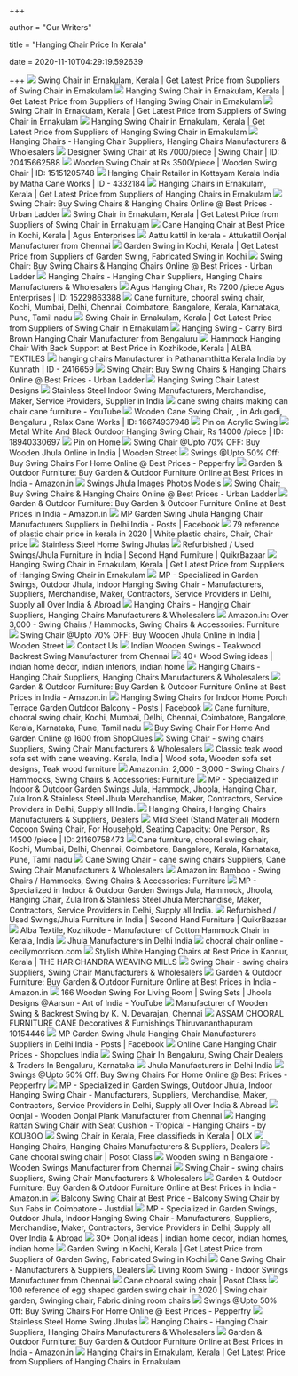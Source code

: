+++
        
author = "Our Writers"
        
title = "Hanging Chair Price In Kerala"
        
date = 2020-11-10T04:29:19.592639
        
+++
[ ![](https://5.imimg.com/data5/OV/NR/TI/SELLER-6786482/61vw4c0myll-250x250.jpg)](https://5.imimg.com/data5/OV/NR/TI/SELLER-6786482/61vw4c0myll-250x250.jpg) Swing Chair in Ernakulam, Kerala | Get Latest Price from Suppliers of Swing  Chair in Ernakulam
[ ![](https://5.imimg.com/data5/NR/SM/RC/SELLER-28688189/hanging-bed-250x250.png)](https://5.imimg.com/data5/NR/SM/RC/SELLER-28688189/hanging-bed-250x250.png) Hanging Swing Chair in Ernakulam, Kerala | Get Latest Price from Suppliers  of Hanging Swing Chair in Ernakulam
[ ![](https://3.imimg.com/data3/PI/MR/GLADMIN-39185/swing-chair-500x500.jpg)](https://3.imimg.com/data3/PI/MR/GLADMIN-39185/swing-chair-500x500.jpg) Swing Chair in Ernakulam, Kerala | Get Latest Price from Suppliers of Swing  Chair in Ernakulam
[ ![](https://4.imimg.com/data4/DX/GJ/NSDMERP-48420260/hangingcanechair-250x250.png)](https://4.imimg.com/data4/DX/GJ/NSDMERP-48420260/hangingcanechair-250x250.png) Hanging Swing Chair in Ernakulam, Kerala | Get Latest Price from Suppliers  of Hanging Swing Chair in Ernakulam
[ ![](https://img1.exportersindia.com/product_images/bc-small/dir_33/988983/solid-cane-hanging-chair-1397651.jpg)](https://img1.exportersindia.com/product_images/bc-small/dir_33/988983/solid-cane-hanging-chair-1397651.jpg) Hanging Chairs - Hanging Chair Suppliers, Hanging Chairs Manufacturers &  Wholesalers
[ ![](https://5.imimg.com/data5/SB/JA/MY-41721721/cradles-250x250.jpg)](https://5.imimg.com/data5/SB/JA/MY-41721721/cradles-250x250.jpg) Designer Swing Chair at Rs 7000/piece | Swing Chair | ID: 20415662588
[ ![](https://5.imimg.com/data5/RX/JA/MY-6082013/wooden-swing-chair-500x500.jpg)](https://5.imimg.com/data5/RX/JA/MY-6082013/wooden-swing-chair-500x500.jpg) Wooden Swing Chair at Rs 3500/piece | Wooden Swing Chair | ID: 15151205748
[ ![](https://img2.exportersindia.com/product_images/bc-full/2018/9/5903836/hanging-chair-1537780364-4332184.jpeg)](https://img2.exportersindia.com/product_images/bc-full/2018/9/5903836/hanging-chair-1537780364-4332184.jpeg) Hanging Chair Retailer in Kottayam Kerala India by Matha Cane Works | ID -  4332184
[ ![](https://3.imimg.com/data3/RL/UU/GLADMIN-9045/hanging-chairs-500x500.jpg)](https://3.imimg.com/data3/RL/UU/GLADMIN-9045/hanging-chairs-500x500.jpg) Hanging Chairs in Ernakulam, Kerala | Get Latest Price from Suppliers of Hanging  Chairs in Ernakulam
[ ![](https://www.ulcdn.net/opt/www.ulcdn.net/images/products/81715/product/hanging-white-chair0132.jpg?1460720654)](https://www.ulcdn.net/opt/www.ulcdn.net/images/products/81715/product/hanging-white-chair0132.jpg?1460720654) Swing Chair: Buy Swing Chairs & Hanging Chairs Online @ Best Prices - Urban  Ladder
[ ![](https://5.imimg.com/data5/IW/HC/IB/SELLER-14576982/456-250x250.png)](https://5.imimg.com/data5/IW/HC/IB/SELLER-14576982/456-250x250.png) Swing Chair in Ernakulam, Kerala | Get Latest Price from Suppliers of Swing  Chair in Ernakulam
[ ![](https://tiimg.tistatic.com/fp/1/003/789/cane-hanging-chair-530.jpg)](https://tiimg.tistatic.com/fp/1/003/789/cane-hanging-chair-530.jpg) Cane Hanging Chair at Best Price in Kochi, Kerala | Agus Enterprises
[ ![](https://5.imimg.com/data5/LW/ED/ZC/ANDROID-1259600/product-jpeg-500x500.jpg)](https://5.imimg.com/data5/LW/ED/ZC/ANDROID-1259600/product-jpeg-500x500.jpg) Aattu kattil in kerala - Attukattil Oonjal Manufacturer from Chennai
[ ![](https://4.imimg.com/data4/YX/NH/ANDROID-4267456/product-250x250.jpeg)](https://4.imimg.com/data4/YX/NH/ANDROID-4267456/product-250x250.jpeg) Garden Swing in Kochi, Kerala | Get Latest Price from Suppliers of Garden  Swing, Fabricated Swing in Kochi
[ ![](https://www.ulcdn.net/images/products/159738/original/Kyodo_Swing_Chair_With_Stand_Green_LP.jpg?1511778798)](https://www.ulcdn.net/images/products/159738/original/Kyodo_Swing_Chair_With_Stand_Green_LP.jpg?1511778798) Swing Chair: Buy Swing Chairs & Hanging Chairs Online @ Best Prices - Urban  Ladder
[ ![](https://img1.exportersindia.com/product_images/bc-small/2018/9/5693351/macrame-hammock-hanging-chair-1538202367-4348973.jpeg)](https://img1.exportersindia.com/product_images/bc-small/2018/9/5693351/macrame-hammock-hanging-chair-1538202367-4348973.jpeg) Hanging Chairs - Hanging Chair Suppliers, Hanging Chairs Manufacturers &  Wholesalers
[ ![](https://5.imimg.com/data5/QV/CN/MY-450759/ae-04-hanging-chair-500x500.jpg)](https://5.imimg.com/data5/QV/CN/MY-450759/ae-04-hanging-chair-500x500.jpg) Agus Hanging Chair, Rs 7200 /piece Agus Enterprises | ID: 15229863388
[ ![](https://mport.in/csn/images/2fdcc-9am.jpg)](https://mport.in/csn/images/2fdcc-9am.jpg) Cane furniture, chooral swing chair, Kochi, Mumbai, Delhi, Chennai,  Coimbatore, Bangalore, Kerala, Karnataka, Pune, Tamil nadu
[ ![](https://5.imimg.com/data5/AZ/IG/LG/NSDMERP-4099752/4099752-product-1560343210915-250x250.jpg)](https://5.imimg.com/data5/AZ/IG/LG/NSDMERP-4099752/4099752-product-1560343210915-250x250.jpg) Swing Chair in Ernakulam, Kerala | Get Latest Price from Suppliers of Swing  Chair in Ernakulam
[ ![](https://5.imimg.com/data5/EO/QF/MY-16261467/carry-bird-brown-hanging-chair-500x500.jpg)](https://5.imimg.com/data5/EO/QF/MY-16261467/carry-bird-brown-hanging-chair-500x500.jpg) Hanging Swing - Carry Bird Brown Hanging Chair Manufacturer from Bengaluru
[ ![](https://tiimg.tistatic.com/fp/3/154/hammock-hanging-chair-with-back-support-298.jpg)](https://tiimg.tistatic.com/fp/3/154/hammock-hanging-chair-with-back-support-298.jpg) Hammock Hanging Chair With Back Support at Best Price in Kozhikode, Kerala  | ALBA TEXTILES
[ ![](https://img1.exportersindia.com/product_images/bc-full/dir_29/864412/hanging-chairs-2416659.jpg)](https://img1.exportersindia.com/product_images/bc-full/dir_29/864412/hanging-chairs-2416659.jpg) hanging chairs Manufacturer in Pathanamthitta Kerala India by Kunnath | ID  - 2416659
[ ![](https://www.ulcdn.net/images/products/81767/original/calabah.jpg?1513741458)](https://www.ulcdn.net/images/products/81767/original/calabah.jpg?1513741458) Swing Chair: Buy Swing Chairs & Hanging Chairs Online @ Best Prices - Urban  Ladder
[ ![](https://4.bp.blogspot.com/-R5vf-3GYceI/XDSgWQq8lWI/AAAAAAAAFGA/IvBOYah9kDEtypIiyLx1xFEMd2G3oy_JACLcBGAs/w1200-h630-p-k-no-nu/Outdoor%252BSwing%252BChair%252BManufacturers%252BSuppliers%252BWholesalers%252B%2BMerchandise%252BMaker%252BContractors%252BService%2BProviders..jpg)](https://4.bp.blogspot.com/-R5vf-3GYceI/XDSgWQq8lWI/AAAAAAAAFGA/IvBOYah9kDEtypIiyLx1xFEMd2G3oy_JACLcBGAs/w1200-h630-p-k-no-nu/Outdoor%252BSwing%252BChair%252BManufacturers%252BSuppliers%252BWholesalers%252B%2BMerchandise%252BMaker%252BContractors%252BService%2BProviders..jpg) Hanging Swing Chair Latest Designs
[ ![](https://2.bp.blogspot.com/-1ig-pz_8UTs/XACwpVu0g3I/AAAAAAAAE3w/Vy3TC0yaVsgewbVVe8MZlCywD-O9229mwCPcBGAYYCw/s1600/Indoor-Swings-Outdoor-Garden-Jhula-Hanging-Swing-Chair-Hammock-Manufacturers-Suppliers-India5.jpg)](https://2.bp.blogspot.com/-1ig-pz_8UTs/XACwpVu0g3I/AAAAAAAAE3w/Vy3TC0yaVsgewbVVe8MZlCywD-O9229mwCPcBGAYYCw/s1600/Indoor-Swings-Outdoor-Garden-Jhula-Hanging-Swing-Chair-Hammock-Manufacturers-Suppliers-India5.jpg) Stainless Steel Indoor Swing Manufacturers, Merchandise, Maker, Service  Providers, Supplier in India
[ ![](https://i.ytimg.com/vi/Os_Hy91ZdXQ/maxresdefault.jpg)](https://i.ytimg.com/vi/Os_Hy91ZdXQ/maxresdefault.jpg) cane swing chairs making can chair cane furniture - YouTube
[ ![](https://5.imimg.com/data5/LR/QK/MY-26151745/wooden-cane-swing-chair-500x500.jpg)](https://5.imimg.com/data5/LR/QK/MY-26151745/wooden-cane-swing-chair-500x500.jpg) Wooden Cane Swing Chair,   ,      in  Adugodi, Bengaluru , Relax Cane Works | ID: 16674937948
[ ![](https://i.pinimg.com/originals/0b/11/69/0b1169325280d943f8a6c5460df8766b.jpg)](https://i.pinimg.com/originals/0b/11/69/0b1169325280d943f8a6c5460df8766b.jpg) Pin on Acrylic Swing
[ ![](https://5.imimg.com/data5/OU/BM/MY-21553080/outdoor-hanging-swing-chair-500x500.jpg)](https://5.imimg.com/data5/OU/BM/MY-21553080/outdoor-hanging-swing-chair-500x500.jpg) Metal White And Black Outdoor Hanging Swing Chair, Rs 14000 /piece | ID:  18940330697
[ ![](https://i.pinimg.com/originals/70/a3/5c/70a35c2853ef26062041becbda935fa3.jpg)](https://i.pinimg.com/originals/70/a3/5c/70a35c2853ef26062041becbda935fa3.jpg) Pin on Home
[ ![](https://images.woodenstreet.de/image/cache/data%2Fwooden-swings%2Falanis-wooden-swing%2Fhoney%2Ffront-574x396.jpg)](https://images.woodenstreet.de/image/cache/data%2Fwooden-swings%2Falanis-wooden-swing%2Fhoney%2Ffront-574x396.jpg) Swing Chair @Upto 70% OFF: Buy Wooden Jhula Online in India | Wooden Street
[ ![](https://ii2.pepperfry.com/media/catalog/product/e/l/236x260/ella-swing-in-brown---white-colour-in-zecado-ella-swing-in-brown---white-colour-in-zecado-mk9ktx.jpg)](https://ii2.pepperfry.com/media/catalog/product/e/l/236x260/ella-swing-in-brown---white-colour-in-zecado-ella-swing-in-brown---white-colour-in-zecado-mk9ktx.jpg) Swings @Upto 50% Off: Buy Swing Chairs For Home Online @ Best Prices -  Pepperfry
[ ![](https://images-eu.ssl-images-amazon.com/images/G/31/IMG-2017/NewFurnPage/Misc/garden/1088443_1340x777_06_SwingChairs_01._CB490746713_.jpg)](https://images-eu.ssl-images-amazon.com/images/G/31/IMG-2017/NewFurnPage/Misc/garden/1088443_1340x777_06_SwingChairs_01._CB490746713_.jpg) Garden & Outdoor Furniture: Buy Garden & Outdoor Furniture Online at Best  Prices in India - Amazon.in
[ ![](https://4.bp.blogspot.com/-QNlqnRrpXpg/XACyu3ZfAVI/AAAAAAAAE4I/54o0qHum8YsI2VLSWISuoaJjLGW6Om22wCLcBGAs/s950/Indoor-Swings-Outdoor-Garden-Jhula-Hanging-Swing-Chair-Hammock-Manufacturers-Suppliers-India1.jpg)](https://4.bp.blogspot.com/-QNlqnRrpXpg/XACyu3ZfAVI/AAAAAAAAE4I/54o0qHum8YsI2VLSWISuoaJjLGW6Om22wCLcBGAs/s950/Indoor-Swings-Outdoor-Garden-Jhula-Hanging-Swing-Chair-Hammock-Manufacturers-Suppliers-India1.jpg) Swings Jhula Images Photos Models
[ ![](https://www.ulcdn.net/opt/www.ulcdn.net/images/products/83255/product/calab.jpg?1513742118)](https://www.ulcdn.net/opt/www.ulcdn.net/images/products/83255/product/calab.jpg?1513742118) Swing Chair: Buy Swing Chairs & Hanging Chairs Online @ Best Prices - Urban  Ladder
[ ![](https://images-eu.ssl-images-amazon.com/images/G/31/IMG-2017/NewFurnPage/Misc/garden/1088443_1340x777_03_PlasticChairs._CB490746713_.jpg)](https://images-eu.ssl-images-amazon.com/images/G/31/IMG-2017/NewFurnPage/Misc/garden/1088443_1340x777_03_PlasticChairs._CB490746713_.jpg) Garden & Outdoor Furniture: Buy Garden & Outdoor Furniture Online at Best  Prices in India - Amazon.in
[ ![](https://lookaside.fbsbx.com/lookaside/crawler/media/?media_id=1909070786074404)](https://lookaside.fbsbx.com/lookaside/crawler/media/?media_id=1909070786074404) MP Garden Swing Jhula Hanging Chair Manufacturers Suppliers in Delhi India  - Posts | Facebook
[ ![](https://i.pinimg.com/originals/e7/92/e7/e792e7581114c379177eca56f29ad57d.jpg)](https://i.pinimg.com/originals/e7/92/e7/e792e7581114c379177eca56f29ad57d.jpg) 79 reference of plastic chair price in kerala in 2020 | White plastic chairs,  Chair, Chair price
[ ![](https://2.bp.blogspot.com/-EXu-WRRmq84/XDTjHxGagrI/AAAAAAAAFIQ/8RmdHXG5XEQfC43FZ2J08-hXlI7PpCMJACLcBGAs/s1113/Stainless%252BSteel%252BSwing%252BSet%252BImages%252BPictures%252BModels%252BLatest%252BUnique%252BDesigns.jpg)](https://2.bp.blogspot.com/-EXu-WRRmq84/XDTjHxGagrI/AAAAAAAAFIQ/8RmdHXG5XEQfC43FZ2J08-hXlI7PpCMJACLcBGAs/s1113/Stainless%252BSteel%252BSwing%252BSet%252BImages%252BPictures%252BModels%252BLatest%252BUnique%252BDesigns.jpg) Stainless Steel Home Swing Jhulas
[ ![](https://teja8.kuikr.com/i4/20200918/brand-new-swing-jhula-own-manufacturer-in-Bangalore-VB201705171774173-ak_LWBP1290261192-1600425727.webp)](https://teja8.kuikr.com/i4/20200918/brand-new-swing-jhula-own-manufacturer-in-Bangalore-VB201705171774173-ak_LWBP1290261192-1600425727.webp) Refurbished / Used Swings/Jhula Furniture in India | Second Hand Furniture  | QuikrBazaar
[ ![](https://4.imimg.com/data4/FP/GP/GC/NSDMERP-71205560/gardenchair-250x250.png)](https://4.imimg.com/data4/FP/GP/GC/NSDMERP-71205560/gardenchair-250x250.png) Hanging Swing Chair in Ernakulam, Kerala | Get Latest Price from Suppliers  of Hanging Swing Chair in Ernakulam
[ ![](https://www.miripiri.co.in/yahoo_site_admin/assets/images/Hanging-Chairs-Swings-Jhula-For-Outdoor-Garden-Balcony-Terrace-Living_Room-Kids-Child-Baby-Delhi-India.23964301_std.jpg)](https://www.miripiri.co.in/yahoo_site_admin/assets/images/Hanging-Chairs-Swings-Jhula-For-Outdoor-Garden-Balcony-Terrace-Living_Room-Kids-Child-Baby-Delhi-India.23964301_std.jpg) MP - Specialized in Garden Swings, Outdoor Jhula, Indoor Hanging Swing  Chair - Manufacturers, Suppliers, Merchandise, Maker, Contractors, Service  Providers in Delhi, Supply all Over India & Abroad 
[ ![](https://img3.exportersindia.com/product_images/bc-small/2019/2/5819587/modern-hanging-chair-1550047821-4715806.jpeg)](https://img3.exportersindia.com/product_images/bc-small/2019/2/5819587/modern-hanging-chair-1550047821-4715806.jpeg) Hanging Chairs - Hanging Chair Suppliers, Hanging Chairs Manufacturers &  Wholesalers
[ ![](https://m.media-amazon.com/images/I/41msj1QWtXL._AC_UL320_.jpg)](https://m.media-amazon.com/images/I/41msj1QWtXL._AC_UL320_.jpg) Amazon.in: Over 3,000 - Swing Chairs / Hammocks, Swing Chairs &  Accessories: Furniture
[ ![](https://images.woodenstreet.de/image/cache/data%2Fwooden-swings%2Fboho-wooden-swing%2Fhoney%2Ffront-574x396.jpg)](https://images.woodenstreet.de/image/cache/data%2Fwooden-swings%2Fboho-wooden-swing%2Fhoney%2Ffront-574x396.jpg) Swing Chair @Upto 70% OFF: Buy Wooden Jhula Online in India | Wooden Street
[ ![](https://2.bp.blogspot.com/-UkThkyO94CY/Wly-kZWPOAI/AAAAAAAABGc/IXJYnsGmMokQ0nMTmAYgJJuJWOLTjoilACLcBGAs/s1600/Swing-Chair-Indoor-Manufacturers-Suppliers-in-Delhi-India.jpg)](https://2.bp.blogspot.com/-UkThkyO94CY/Wly-kZWPOAI/AAAAAAAABGc/IXJYnsGmMokQ0nMTmAYgJJuJWOLTjoilACLcBGAs/s1600/Swing-Chair-Indoor-Manufacturers-Suppliers-in-Delhi-India.jpg) Contact Us
[ ![](https://5.imimg.com/data5/SZ/WQ/XA/ANDROID-1259600/img-20190715-wa0025-jpg-500x500.jpg)](https://5.imimg.com/data5/SZ/WQ/XA/ANDROID-1259600/img-20190715-wa0025-jpg-500x500.jpg) Indian Wooden Swings - Teakwood Backrest Swing Manufacturer from Chennai
[ ![](https://i.pinimg.com/236x/f7/67/f7/f767f7539ec37844e0fc8cc31bf87649--house-elevation-design-indian-indian-house.jpg)](https://i.pinimg.com/236x/f7/67/f7/f767f7539ec37844e0fc8cc31bf87649--house-elevation-design-indian-indian-house.jpg) 40+ Wood Swing ideas | indian home decor, indian interiors, indian home
[ ![](https://img2.exportersindia.com/product_images/bc-small/dir_158/4711364/hanging-swing-chair-1497437006-3064692.jpeg)](https://img2.exportersindia.com/product_images/bc-small/dir_158/4711364/hanging-swing-chair-1497437006-3064692.jpeg) Hanging Chairs - Hanging Chair Suppliers, Hanging Chairs Manufacturers &  Wholesalers
[ ![](https://images-eu.ssl-images-amazon.com/images/G/31/IMG-2017/NewFurnPage/Misc/garden/1088443_1340x777_02_Hammocks._CB490746675_.jpg)](https://images-eu.ssl-images-amazon.com/images/G/31/IMG-2017/NewFurnPage/Misc/garden/1088443_1340x777_02_Hammocks._CB490746675_.jpg) Garden & Outdoor Furniture: Buy Garden & Outdoor Furniture Online at Best  Prices in India - Amazon.in
[ ![](https://lookaside.fbsbx.com/lookaside/crawler/media/?media_id=129263495441703)](https://lookaside.fbsbx.com/lookaside/crawler/media/?media_id=129263495441703) Hanging Swing Chairs for Indoor Home Porch Terrace Garden Outdoor Balcony -  Posts | Facebook
[ ![](https://mport.in/csn/images/66cdc-8ab.jpg)](https://mport.in/csn/images/66cdc-8ab.jpg) Cane furniture, chooral swing chair, Kochi, Mumbai, Delhi, Chennai,  Coimbatore, Bangalore, Kerala, Karnataka, Pune, Tamil nadu
[ ![](https://cdn.shopclues.com/images/thumbnails/25699/320/320/ss1444050112.jpg)](https://cdn.shopclues.com/images/thumbnails/25699/320/320/ss1444050112.jpg) Buy Swing Chair For Home And Garden Online @ 1600 from ShopClues
[ ![](https://img1.exportersindia.com/product_images/bc-small/2019/11/6435901/cane-swing-chair-1573023754-5109937.jpg)](https://img1.exportersindia.com/product_images/bc-small/2019/11/6435901/cane-swing-chair-1573023754-5109937.jpg) Swing Chair - swing chairs Suppliers, Swing Chair Manufacturers &  Wholesalers
[ ![](https://i.pinimg.com/originals/f3/ba/be/f3babe4bcd82510d007c3cc8a3a0a542.jpg)](https://i.pinimg.com/originals/f3/ba/be/f3babe4bcd82510d007c3cc8a3a0a542.jpg) Classic teak wood sofa set with cane weaving. Kerala, India | Wood sofa,  Wooden sofa set designs, Teak wood furniture
[ ![](https://m.media-amazon.com/images/I/41y9sNbW7yL._AC_UL320_.jpg)](https://m.media-amazon.com/images/I/41y9sNbW7yL._AC_UL320_.jpg) Amazon.in: 2,000 - 3,000 - Swing Chairs / Hammocks, Swing Chairs &  Accessories: Furniture
[ ![](https://www.miripiri.co.in/yahoo_site_admin/assets/images/Garden-Bench-Swings-Jhulas-Jhoolas-Hammock-Hanging-Swing-Chairs.348101738_std.jpg)](https://www.miripiri.co.in/yahoo_site_admin/assets/images/Garden-Bench-Swings-Jhulas-Jhoolas-Hammock-Hanging-Swing-Chairs.348101738_std.jpg) MP - Specialized in Indoor & Outdoor Garden Swings Jula, Hammock, Jhoola, Hanging  Chair, Zula Iron & Stainless Steel Jhula Merchandise, Maker, Contractors,  Service Providers in Delhi, Supply all India.
[ ![](https://cpimg.tistatic.com/06241287/b/4/Indoor-Hanging-Swing-Chair.jpg)](https://cpimg.tistatic.com/06241287/b/4/Indoor-Hanging-Swing-Chair.jpg) Hanging Chairs, Hanging Chairs Manufacturers & Suppliers, Dealers
[ ![](https://5.imimg.com/data5/HA/GR/EJ/SELLER-89572367/cocoon-swing-chair-500x500.jpg)](https://5.imimg.com/data5/HA/GR/EJ/SELLER-89572367/cocoon-swing-chair-500x500.jpg) Mild Steel (Stand Material) Modern Cocoon Swing Chair, For Household,  Seating Capacity: One Person, Rs 14500 /piece | ID: 21160758473
[ ![](https://mport.in/csn/images/c2d6f-7av.jpg)](https://mport.in/csn/images/c2d6f-7av.jpg) Cane furniture, chooral swing chair, Kochi, Mumbai, Delhi, Chennai,  Coimbatore, Bangalore, Kerala, Karnataka, Pune, Tamil nadu
[ ![](https://img1.exportersindia.com/product_images/bc-small/dir_149/4465951/cane-swing-chair-2781539.jpg)](https://img1.exportersindia.com/product_images/bc-small/dir_149/4465951/cane-swing-chair-2781539.jpg) Cane Swing Chair - cane swing chairs Suppliers, Cane Swing Chair  Manufacturers & Wholesalers
[ ![](https://m.media-amazon.com/images/I/4156p4v3CpL._AC_UL320_.jpg)](https://m.media-amazon.com/images/I/4156p4v3CpL._AC_UL320_.jpg) Amazon.in: Bamboo - Swing Chairs / Hammocks, Swing Chairs & Accessories:  Furniture
[ ![](https://www.miripiri.co.in/yahoo_site_admin/assets/images/Wooden-Jhoola-Swings-Jhula-Zula-Hanging-Chair-Hammock.348102533_std.jpg)](https://www.miripiri.co.in/yahoo_site_admin/assets/images/Wooden-Jhoola-Swings-Jhula-Zula-Hanging-Chair-Hammock.348102533_std.jpg) MP - Specialized in Indoor & Outdoor Garden Swings Jula, Hammock, Jhoola, Hanging  Chair, Zula Iron & Stainless Steel Jhula Merchandise, Maker, Contractors,  Service Providers in Delhi, Supply all India.
[ ![](https://teja8.kuikr.com/i6/20201012/brand-new-swing-jhula-own-manufacturer-in-Bangalore-VB201705171774173-ak_LWBP956163641-1602516459.webp)](https://teja8.kuikr.com/i6/20201012/brand-new-swing-jhula-own-manufacturer-in-Bangalore-VB201705171774173-ak_LWBP956163641-1602516459.webp) Refurbished / Used Swings/Jhula Furniture in India | Second Hand Furniture  | QuikrBazaar
[ ![](https://www.dial4trade.com/uploaded_files/product_images/cotton-hammock-chair-154841.jpg)](https://www.dial4trade.com/uploaded_files/product_images/cotton-hammock-chair-154841.jpg) Alba Textile, Kozhikode - Manufacturer of Cotton Hammock Chair in Kerala,  India
[ ![](https://1.bp.blogspot.com/-XIv-5WpUYMI/XBP7ZDHXDPI/AAAAAAAAE-0/oPHihmc5UcMSVRvqa8RCaXZ9joGZsHxdwCLcBGAs/s640/Balcony-Chairs-Online.jpg)](https://1.bp.blogspot.com/-XIv-5WpUYMI/XBP7ZDHXDPI/AAAAAAAAE-0/oPHihmc5UcMSVRvqa8RCaXZ9joGZsHxdwCLcBGAs/s640/Balcony-Chairs-Online.jpg) Jhula Manufacturers in Delhi India
[ ![](http://www.mathacane.com/images/index_mp8.jpg)](http://www.mathacane.com/images/index_mp8.jpg)      chooral chair online - cecilymorrison.com
[ ![](https://tiimg.tistatic.com/fp/3/044/stylish-white-hanging-chairs-979.jpg)](https://tiimg.tistatic.com/fp/3/044/stylish-white-hanging-chairs-979.jpg) Stylish White Hanging Chairs at Best Price in Kannur, Kerala | THE  HARICHANDRA WEAVING MILLS
[ ![](https://img3.exportersindia.com/product_images/bc-small/2020/9/5789157/swing-chair-1599047901-5572295.jpeg)](https://img3.exportersindia.com/product_images/bc-small/2020/9/5789157/swing-chair-1599047901-5572295.jpeg) Swing Chair - swing chairs Suppliers, Swing Chair Manufacturers &  Wholesalers
[ ![](https://images-eu.ssl-images-amazon.com/images/G/31/IMG-2017/NewFurnPage/Misc/garden/1088443_1340x777_01_OutdoorSets_02._CB490746675_.jpg)](https://images-eu.ssl-images-amazon.com/images/G/31/IMG-2017/NewFurnPage/Misc/garden/1088443_1340x777_01_OutdoorSets_02._CB490746675_.jpg) Garden & Outdoor Furniture: Buy Garden & Outdoor Furniture Online at Best  Prices in India - Amazon.in
[ ![](https://i.ytimg.com/vi/GmdSO_h7ZoY/maxresdefault.jpg)](https://i.ytimg.com/vi/GmdSO_h7ZoY/maxresdefault.jpg) 166 Wooden Swing For Living Room | Swing Sets | Jhoola Designs @Aarsun -  Art of India - YouTube
[ ![](https://5.imimg.com/data5/SM/ED/JC/ANDROID-1259600/img-20190717-wa0009-jpg-500x500.jpg)](https://5.imimg.com/data5/SM/ED/JC/ANDROID-1259600/img-20190717-wa0009-jpg-500x500.jpg) Manufacturer of Wooden Swing & Backrest Swing by K. N. Devarajan, Chennai
[ ![](https://s3.ap-south-1.amazonaws.com/www.cimg.in/images/2011/06/27/42/10154446_13091947652_large.jpg)](https://s3.ap-south-1.amazonaws.com/www.cimg.in/images/2011/06/27/42/10154446_13091947652_large.jpg) ASSAM CHOORAL FURNITURE CANE Decoratives & Furnishings Thiruvananthapuram  10154446
[ ![](https://lookaside.fbsbx.com/lookaside/crawler/media/?media_id=2558929957755147)](https://lookaside.fbsbx.com/lookaside/crawler/media/?media_id=2558929957755147) MP Garden Swing Jhula Hanging Chair Manufacturers Suppliers in Delhi India  - Posts | Facebook
[ ![](https://cdn.shopclues.com/images/thumbnails/5611/320/320/hangingchair21428167310.jpg)](https://cdn.shopclues.com/images/thumbnails/5611/320/320/hangingchair21428167310.jpg) Online Cane Hanging Chair Prices - Shopclues India
[ ![](https://tiimg.tistatic.com/fp/1/006/320/hard-wooden-swing-chair-731.jpg)](https://tiimg.tistatic.com/fp/1/006/320/hard-wooden-swing-chair-731.jpg) Swing Chair In Bengaluru, Swing Chair Dealers & Traders In Bengaluru,  Karnataka
[ ![](https://1.bp.blogspot.com/-wL9gdJpc5Pw/XBP6C2fE-LI/AAAAAAAAE-c/RV1-f3G9ULE3OMYlpyq4yzLMzKHqRYEpwCLcBGAs/s1600/Swing-For-Home-Swings-Jhula-Jhoolas-Hammock-Hanging-Swing-Chairs-Jhulas.jpg)](https://1.bp.blogspot.com/-wL9gdJpc5Pw/XBP6C2fE-LI/AAAAAAAAE-c/RV1-f3G9ULE3OMYlpyq4yzLMzKHqRYEpwCLcBGAs/s1600/Swing-For-Home-Swings-Jhula-Jhoolas-Hammock-Hanging-Swing-Chairs-Jhulas.jpg) Jhula Manufacturers in Delhi India
[ ![](https://ii3.pepperfry.com/media/catalog/product/c/l/236x260/clara-swing-in-brown-and-red-colour-by-carry-bird-clara-swing-in-brown-and-red-colour-by-carry-bird-jwsxog.jpg)](https://ii3.pepperfry.com/media/catalog/product/c/l/236x260/clara-swing-in-brown-and-red-colour-by-carry-bird-clara-swing-in-brown-and-red-colour-by-carry-bird-jwsxog.jpg) Swings @Upto 50% Off: Buy Swing Chairs For Home Online @ Best Prices -  Pepperfry
[ ![](https://www.miripiri.co.in/yahoo_site_admin/assets/images/Wooden-Swing-Chair-Swings-Jhula-Jhoolas-Hammock-Hanging-Swing-Chairs-Jhulas.348111002_std.jpg)](https://www.miripiri.co.in/yahoo_site_admin/assets/images/Wooden-Swing-Chair-Swings-Jhula-Jhoolas-Hammock-Hanging-Swing-Chairs-Jhulas.348111002_std.jpg) MP - Specialized in Garden Swings, Outdoor Jhula, Indoor Hanging Swing  Chair - Manufacturers, Suppliers, Merchandise, Maker, Contractors, Service  Providers in Delhi, Supply all Over India & Abroad 
[ ![](https://4.imimg.com/data4/AF/NQ/ANDROID-1259600/product-500x500.jpeg)](https://4.imimg.com/data4/AF/NQ/ANDROID-1259600/product-500x500.jpeg) Oonjal - Wooden Oonjal Plank Manufacturer from Chennai
[ ![](https://st.hzcdn.com/simgs/4c4147730de98866_4-6119/home-design.jpg)](https://st.hzcdn.com/simgs/4c4147730de98866_4-6119/home-design.jpg) Hanging Rattan Swing Chair with Seat Cushion - Tropical - Hanging Chairs -  by KOUBOO
[ ![](https://apollo-singapore.akamaized.net/v1/files/xrio7jcl24m52-IN/image;s=272x0)](https://apollo-singapore.akamaized.net/v1/files/xrio7jcl24m52-IN/image;s=272x0) Swing Chair in Kerala, Free classifieds in Kerala | OLX
[ ![](https://tiimg.tistatic.com/fp/1/005/569/double-luxury-metal-firm-hanging-swing-chair-095.jpg)](https://tiimg.tistatic.com/fp/1/005/569/double-luxury-metal-firm-hanging-swing-chair-095.jpg) Hanging Chairs, Hanging Chairs Manufacturers & Suppliers, Dealers
[ ![](https://img.class.posot.in/en_in/2017/04/03/Brown-Wooden-Frame-Red-Padded-Hanging-Swing-Chair-20170403052906.jpg)](https://img.class.posot.in/en_in/2017/04/03/Brown-Wooden-Frame-Red-Padded-Hanging-Swing-Chair-20170403052906.jpg) Cane chooral swing chair  | Posot Class
[ ![](https://5.imimg.com/data5/ZJ/DC/TJ/ANDROID-1259600/img-20190713-wa0003-jpg-500x500.jpg)](https://5.imimg.com/data5/ZJ/DC/TJ/ANDROID-1259600/img-20190713-wa0003-jpg-500x500.jpg) Wooden swing in Bangalore - Wooden Swings Manufacturer from Chennai
[ ![](https://img3.exportersindia.com/product_images/bc-small/2020/1/6850077/wooden-swing-chair-1579078002-5255148.jpeg)](https://img3.exportersindia.com/product_images/bc-small/2020/1/6850077/wooden-swing-chair-1579078002-5255148.jpeg) Swing Chair - swing chairs Suppliers, Swing Chair Manufacturers &  Wholesalers
[ ![](https://images-eu.ssl-images-amazon.com/images/G/31/IMG-2017/NewFurnPage/Misc/garden/1088443_1340x777_04_RockingChairs_01._CB490746675_.jpg)](https://images-eu.ssl-images-amazon.com/images/G/31/IMG-2017/NewFurnPage/Misc/garden/1088443_1340x777_04_RockingChairs_01._CB490746675_.jpg) Garden & Outdoor Furniture: Buy Garden & Outdoor Furniture Online at Best  Prices in India - Amazon.in
[ ![](https://content.jdmagicbox.com/quickquotes/images_main/balcony-swing-chair-350612766-wgohl.jpg)](https://content.jdmagicbox.com/quickquotes/images_main/balcony-swing-chair-350612766-wgohl.jpg) Balcony Swing Chair at Best Price - Balcony Swing Chair by Sun Fabs in  Coimbatore - Justdial
[ ![](https://www.miripiri.co.in/yahoo_site_admin/assets/images/Adult-Swing-Swings-Jhula-Jhoolas-Hammock-Hanging-Swing-Chairs-Jhulas.348110429_std.jpg)](https://www.miripiri.co.in/yahoo_site_admin/assets/images/Adult-Swing-Swings-Jhula-Jhoolas-Hammock-Hanging-Swing-Chairs-Jhulas.348110429_std.jpg) MP - Specialized in Garden Swings, Outdoor Jhula, Indoor Hanging Swing  Chair - Manufacturers, Suppliers, Merchandise, Maker, Contractors, Service  Providers in Delhi, Supply all Over India & Abroad 
[ ![](https://i.pinimg.com/236x/a3/d1/5d/a3d15d509f6615198fac972b6c55104e--wood-swing-the-swing.jpg)](https://i.pinimg.com/236x/a3/d1/5d/a3d15d509f6615198fac972b6c55104e--wood-swing-the-swing.jpg) 30+ Oonjal ideas | indian home decor, indian homes, indian home
[ ![](https://4.imimg.com/data4/SC/DJ/ANDROID-5097462/product-250x250.jpeg)](https://4.imimg.com/data4/SC/DJ/ANDROID-5097462/product-250x250.jpeg) Garden Swing in Kochi, Kerala | Get Latest Price from Suppliers of Garden  Swing, Fabricated Swing in Kochi
[ ![](https://tiimg.tistatic.com/fp/3/005/047/cane-hanging-swing-chair-443.jpg)](https://tiimg.tistatic.com/fp/3/005/047/cane-hanging-swing-chair-443.jpg) Cane Swing Chair - Manufacturers & Suppliers, Dealers
[ ![](https://4.imimg.com/data4/HD/PF/ANDROID-1259600/product-500x500.jpeg)](https://4.imimg.com/data4/HD/PF/ANDROID-1259600/product-500x500.jpeg) Living Room Swing - Indoor Swings Manufacturer from Chennai
[ ![](https://img.class.posot.in/en_in/2018/07/11/New-cane-chooral-chair-and-baby-chair-20180711204542.jpg)](https://img.class.posot.in/en_in/2018/07/11/New-cane-chooral-chair-and-baby-chair-20180711204542.jpg) Cane chooral swing chair  | Posot Class
[ ![](https://i.pinimg.com/474x/3e/99/50/3e9950f08b13295058a6b8db5d67e03d.jpg)](https://i.pinimg.com/474x/3e/99/50/3e9950f08b13295058a6b8db5d67e03d.jpg) 100 reference of egg shaped garden swing chair in 2020 | Swing chair  garden, Swinging chair, Fabric dining room chairs
[ ![](https://ii2.pepperfry.com/media/catalog/product/b/a/236x260/basket-chair-1-seater-swing-in-white----colour-by-carry-bird-basket-chair-1-seater-swing-in-white----jtyw1s.jpg)](https://ii2.pepperfry.com/media/catalog/product/b/a/236x260/basket-chair-1-seater-swing-in-white----colour-by-carry-bird-basket-chair-1-seater-swing-in-white----jtyw1s.jpg) Swings @Upto 50% Off: Buy Swing Chairs For Home Online @ Best Prices -  Pepperfry
[ ![](https://2.bp.blogspot.com/-7pvOFTdeLfs/XDTr-spcS4I/AAAAAAAAFJA/S9PdGkD_RZwtuiuTy2WK20sl6qlIJsl9QCLcBGAs/s1482/3%252BSeater%252BSwing%252BOnline%252BShopping%252BImages%252BPictures%252BModels%252BLatest%252BUnique%252BDesigns.jpg)](https://2.bp.blogspot.com/-7pvOFTdeLfs/XDTr-spcS4I/AAAAAAAAFJA/S9PdGkD_RZwtuiuTy2WK20sl6qlIJsl9QCLcBGAs/s1482/3%252BSeater%252BSwing%252BOnline%252BShopping%252BImages%252BPictures%252BModels%252BLatest%252BUnique%252BDesigns.jpg) Stainless Steel Home Swing Jhulas
[ ![](https://img3.exportersindia.com/product_images/bc-small/2018/10/5859609/hanging-chair-1539257083-4381458.jpeg)](https://img3.exportersindia.com/product_images/bc-small/2018/10/5859609/hanging-chair-1539257083-4381458.jpeg) Hanging Chairs - Hanging Chair Suppliers, Hanging Chairs Manufacturers &  Wholesalers
[ ![](https://images-eu.ssl-images-amazon.com/images/G/31/IMG-2017/NewFurnPage/Misc/garden/1088443_1340x777_05_FoldingChairs_01._CB490746718_.jpg)](https://images-eu.ssl-images-amazon.com/images/G/31/IMG-2017/NewFurnPage/Misc/garden/1088443_1340x777_05_FoldingChairs_01._CB490746718_.jpg) Garden & Outdoor Furniture: Buy Garden & Outdoor Furniture Online at Best  Prices in India - Amazon.in
[ ![](https://5.imimg.com/data5/OU/YW/NS/NSDMERP-71205560/71205560-product-1559652495203-250x250.jpg)](https://5.imimg.com/data5/OU/YW/NS/NSDMERP-71205560/71205560-product-1559652495203-250x250.jpg) Hanging Chairs in Ernakulam, Kerala | Get Latest Price from Suppliers of Hanging  Chairs in Ernakulam
